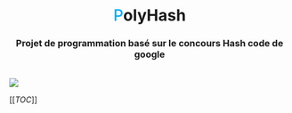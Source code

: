 <h1 align="center">
    <span style="color:#00adef; font-weight:500;">P</span>olyHash
</h1>

<h3 align="center">
    Projet de programmation basé sur le concours Hash code de google
</h3>
<br/>
<img src="https://img.shields.io/badge/score-1400503-%2300adef?style=flat-square"/>

[[_TOC_]]